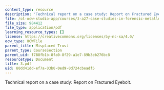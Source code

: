 ```yaml
---
content_type: resource
description: 'Technical report on a case study: Report on Fractured Eyebolt.'
file: /ol-ocw-studio-app/courses/3-a27-case-studies-in-forensic-metallurgy-fall-2007/80dd41ddef7a03b00ed90d724cbeadf5_3.pdf
file_size: 984412
file_type: application/pdf
learning_resource_types: []
license: https://creativecommons.org/licenses/by-nc-sa/4.0/
ocw_type: OCWFile
parent_title: Misplaced Trust
parent_type: CourseSection
parent_uid: f788fb1b-8fa0-8f29-a1e7-89b3eb276bc8
resourcetype: Document
title: 3.pdf
uid: 80dd41dd-ef7a-03b0-0ed9-0d724cbeadf5
---
```

Technical report on a case study: Report on Fractured Eyebolt.